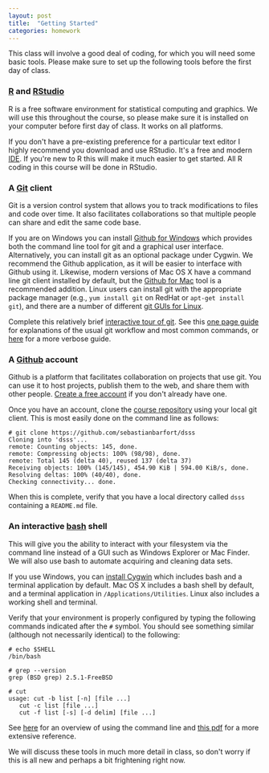 ```yaml
---
layout: post
title:  "Getting Started"
categories: homework
---
```


This class will involve a good deal of coding, for which you will need some basic tools. Please make sure to set up the following tools before the first day of class.

### [R](http://www.r-project.org/) and [RStudio](http://www.rstudio.com/)

R is a free software environment for statistical computing and graphics. We will use this throughout the course, so please make sure it is installed on your computer before first day of class. It works on all platforms.

If you don't have a pre-existing preference for a particular text editor I highly recommend you download and use RStudio. It's a free and modern [IDE](http://en.wikipedia.org/wiki/Integrated_development_environment). If you're new to R this will make it much easier to get started. All R coding in this course will be done in RStudio.

### A [Git](http://git-scm.com) client

Git is a version control system that allows you to track modifications to files and code over time. It also facilitates collaborations so that multiple people can share and edit the same code base.

If you are on Windows you can install [Github for Windows](https://windows.github.com) which provides both the command line tool for git and a graphical user interface. Alternatively, you can install git as an optional package under Cygwin. We recommend the Github application, as it will be easier to interface with Github using it. Likewise, modern versions of Mac OS X have a command line git client installed by default, but the [Github for Mac](https://mac.github.com) tool is a recommended addition. Linux users can install git with the appropriate package manager (e.g., ``yum install git`` on RedHat or ``apt-get install git``), and there are a number of different [git GUIs for Linux](http://unix.stackexchange.com/questions/144100/is-there-a-usable-gui-front-end-to-git-on-linux).

Complete this relatively brief [interactive tour of git](https://www.codeschool.com/courses/try-git). See this [one page guide](http://rogerdudler.github.io/git-guide/) for explanations of the usual git workflow and most common commands, or [here](http://kbroman.org/github_tutorial/) for a more verbose guide.

### A [Github](http://github.com) account

Github is a platform that facilitates collaboration on projects that use git. You can use it to host projects, publish them to the web, and share them with other people. [Create a free account](https://help.github.com/articles/signing-up-for-a-new-github-account/) if you don't already have one.

Once you have an account, clone the [course repository](https://github.com/sebastianbarfort/dsss) using your local git client. This is most easily done on the command line as follows:

    # git clone https://github.com/sebastianbarfort/dsss
	Cloning into 'dsss'...
	remote: Counting objects: 145, done.
	remote: Compressing objects: 100% (98/98), done.
	remote: Total 145 (delta 40), reused 137 (delta 37)
	Receiving objects: 100% (145/145), 454.90 KiB | 594.00 KiB/s, done.
	Resolving deltas: 100% (40/40), done.
	Checking connectivity... done.

When this is complete, verify that you have a local directory called ``dsss`` containing a ``README.md`` file.

### An interactive [bash](http://www.gnu.org/software/bash/) shell

This will give you the ability to interact with your filesystem via the command line instead of a GUI such as Windows Explorer or Mac Finder. We will also use bash to automate acquiring and cleaning data sets.

If you use Windows, you can [install Cygwin](https://cygwin.com/install.html) which includes bash and a terminal application by default. Mac OS X includes a bash shell by default, and a terminal application in ``/Applications/Utilities``. Linux also includes a working shell and terminal.

Verify that your environment is properly configured by typing the following commands indicated after the `#` symbol. You should see something similar  (although not necessarily identical) to the following:

    # echo $SHELL
    /bin/bash

    # grep --version
    grep (BSD grep) 2.5.1-FreeBSD

    # cut
    usage: cut -b list [-n] [file ...]
       cut -c list [file ...]
       cut -f list [-s] [-d delim] [file ...]

See [here](http://cli.learncodethehardway.org/book/) for an overview of using the command line and [this pdf](http://softlayer-dal.dl.sourceforge.net/project/linuxcommand/TLCL/13.07/TLCL-13.07.pdf) for a more extensive reference.

We will discuss these tools in much more detail in class, so don't worry if this is all new and perhaps a bit frightening right now.
